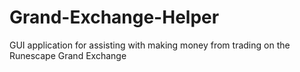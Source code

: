 # Grand-Exchange-Helper

GUI application for assisting with making money from trading on the Runescape Grand Exchange
